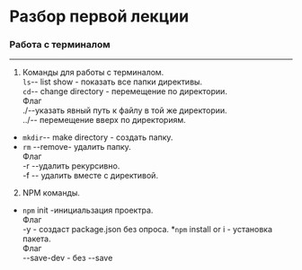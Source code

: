 # Разбор первой лекции
### Работа с терминалом 
***
1. Команды для работы с терминалом.  
`ls`-- list show - показать все папки директивы.  
`cd`-- change directory - перемещение по директории.  
Флаг  
./--указать явный путь к файлу в той же директории.  
../-- перемещение вверх по директориям.    
* `mkdir`-- make directory - создать папку.  
* `rm` --remove- удалить папку.  
Флаг  
-r --удалить рекурсивно.  
-f -- удалить вместе с директивой.  
2. NPM команды.  
* `npm` init -инициальзация проектра.  
Флаг  
-y  - создаст package.json без опроса.
*`npm` install or i  - установка пакета.  
Флаг  
\--save-dev - без
--save  



